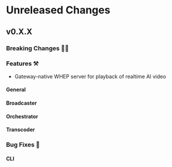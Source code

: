 # Unreleased Changes

## v0.X.X

### Breaking Changes 🚨🚨

### Features ⚒

* Gateway-native WHEP server for playback of realtime AI video

#### General

#### Broadcaster

#### Orchestrator

#### Transcoder

### Bug Fixes 🐞

#### CLI
